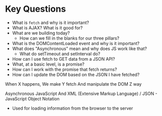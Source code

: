 # Key Questions
* What is `fetch` and why is it important?
* What is AJAX? What is it good for?
* What are we building today?
  * How can we fill in the blanks for our three pillars?
* What is the DOMContentLoaded event and why is it important?
* What does "Asynchronous" mean and why does JS work like that?
  * What do setTimeout and setInterval do?
* How can I use fetch to GET data from a JSON API?
* What, at a basic level, is a promise?
* How can I work with the promise that fetch returns?
* How can I update the DOM based on the JSON I have fetched?

When X happens,
We make Y fetch
And manipulate the DOM Z way





Asynchronous
JavaScript
And
XML (Extensive Markup Language) / JSON - JavaScript Object Notation

- Used for loading information from the browser to the server




























<!--  -->
